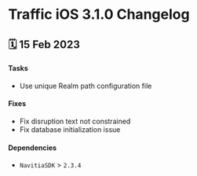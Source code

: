 # Traffic iOS 3.1.0 Changelog

<h2>🗓 15 Feb 2023</h2>

#### Tasks
- Use unique Realm path configuration file

#### Fixes
- Fix disruption text not constrained
- Fix database initialization issue

#### Dependencies
- `NavitiaSDK` > `2.3.4`